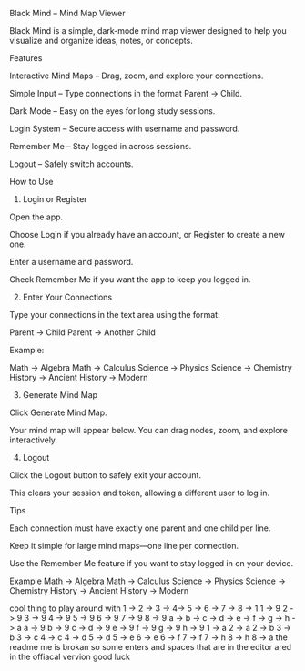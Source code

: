 Black Mind – Mind Map Viewer

Black Mind is a simple, dark-mode mind map viewer designed to help you visualize and organize ideas, notes, or concepts.

Features

Interactive Mind Maps – Drag, zoom, and explore your connections.

Simple Input – Type connections in the format Parent -> Child.

Dark Mode – Easy on the eyes for long study sessions.

Login System – Secure access with username and password.

Remember Me – Stay logged in across sessions.

Logout – Safely switch accounts.

How to Use
1. Login or Register

Open the app.

Choose Login if you already have an account, or Register to create a new one.

Enter a username and password.

Check Remember Me if you want the app to keep you logged in.

2. Enter Your Connections

Type your connections in the text area using the format:

Parent -> Child
Parent -> Another Child


Example:

Math -> Algebra
Math -> Calculus
Science -> Physics
Science -> Chemistry
History -> Ancient
History -> Modern

3. Generate Mind Map

Click Generate Mind Map.

Your mind map will appear below. You can drag nodes, zoom, and explore interactively.

4. Logout

Click the Logout button to safely exit your account.

This clears your session and token, allowing a different user to log in.

Tips

Each connection must have exactly one parent and one child per line.

Keep it simple for large mind maps—one line per connection.

Use the Remember Me feature if you want to stay logged in on your device.

Example
Math -> Algebra
Math -> Calculus
Science -> Physics
Science -> Chemistry
History -> Ancient
History -> Modern


cool thing to play around with
1 -> 2 -> 3 -> 4-> 5 -> 6 -> 7 -> 8 -> 1 
1 -> 9
2 -> 9
3 -> 9
4 -> 9
5 -> 9
6 -> 9
7 -> 9
8 -> 9
a -> b -> c -> d -> e -> f -> g -> h -> a
a -> 9
b -> 9
c -> 
d -> 9
e -> 9
f -> 9
g -> 9
h -> 9
1 -> a
2 -> a
2 -> b
3 -> b
3 -> c
4 -> c
4 -> d
5 -> d
5 -> e
6 -> e
6 -> f 
7 -> f 
7 -> h 
8 -> h 
8 -> a
the readme me is brokan so some enters and spaces that are in the editor ared in the offiacal vervion good luck
